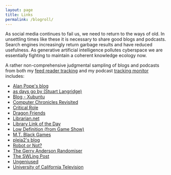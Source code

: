 ```yaml
---
layout: page
title: Links
permalink: /blogroll/
---
```


As social media continues to fail us, we need to return to the ways of old.  In unsettling times like these it is necessary to share good blogs and podcasts.  Search engines increasingly return garbage results and have reduced usefulness.  As generative artificial intelligence pollutes cyberspace we are essentially fighting to maintain a coherent knowledge ecology now.

A rather non-comprehensive judgmental sampling of blogs and podcasts from both my [feed reader tracking](https://code.launchpad.net/~skellat/+git/FeedReadingFeeds) and my podcast [tracking monitor](https://code.launchpad.net/~skellat/+git/Podcasting) includes:

* [Alan Pope's blog](https://popey.com/blog/)
* [as days go by (Stuart Langridge)](https://www.kryogenix.org/days/)
* [Blog - Xubuntu](https://xubuntu.org/)
* [Computer Chronicles Revisited](https://smoliva.blog/)
* [Critical Role](https://critrole.com/)  
* [Dragon Friends](https://thedragonfriends.com/)
* [Librarian.net](https://www.librarian.net/)
* [Library Link of the Day](https://www.tk421.net/librarylink/)
* [Low Definition (from Game Show)](https://www.theincomparable.com/gameshow/lowdef/)
* [M.T. Black Games](https://www.mtblackgames.com/blog/)
* [pleia2's blog](https://princessleia.com/journal)
* [Robot or Not?](https://www.theincomparable.com/robot/)
* [The Gerry Anderson Randomiser](https://gerry-anderson-randomiser.captivate.fm)
* [The SWLing Post](https://swling.com/blog)
* [Ungeniused](https://www.relay.fm/ungeniused)  
* [University of California Television](http://www.uctv.tv)  
